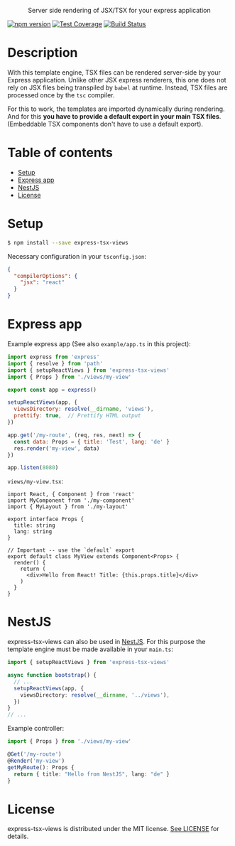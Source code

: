 <div align="center">
  <p>Server side rendering of JSX/TSX for your express application</p>
</div>

[![npm version](https://badge.fury.io/js/express-tsx-views.svg)](https://www.npmjs.com/package/express-tsx-views)
[![Test Coverage][coveralls-image]][coveralls-url]
[![Build Status][build-image]][build-url]

# Description <!-- omit in toc -->

With this template engine, TSX files can be rendered server-side by your Express application. Unlike other JSX express renderers, this one does not rely on JSX files being transpiled by `babel` at runtime. Instead, TSX files are processed once by the `tsc` compiler.

For this to work, the templates are imported dynamically during rendering. And for this **you have to provide a default export in your main TSX files**. (Embeddable TSX components don't have to use a default export). 

# Table of contents <!-- omit in toc -->

- [Setup](#setup)
- [Express app](#express-app)
- [NestJS](#nestjs)
- [License](#license)

# Setup

```sh
$ npm install --save express-tsx-views
```

Necessary configuration in your `tsconfig.json`:

```json
{
  "compilerOptions": {
    "jsx": "react"
  }
}
```

# Express app

Example express app (See also `example/app.ts` in this project):

```js
import express from 'express'
import { resolve } from 'path'
import { setupReactViews } from 'express-tsx-views'
import { Props } from './views/my-view'

export const app = express()

setupReactViews(app, {
  viewsDirectory: resolve(__dirname, 'views'),
  prettify: true,  // Prettify HTML output
})

app.get('/my-route', (req, res, next) => {
  const data: Props = { title: 'Test', lang: 'de' }
  res.render('my-view', data)
})

app.listen(8080)
```

`views/my-view.tsx`:

```tsx
import React, { Component } from 'react'
import MyComponent from './my-component'
import { MyLayout } from './my-layout'

export interface Props {
  title: string
  lang: string
}

// Important -- use the `default` export
export default class MyView extends Component<Props> {
  render() {
    return (
      <div>Hello from React! Title: {this.props.title}</div>
    )
  }
}
```

# NestJS

express-tsx-views can also be used in [NestJS](https://nestjs.com/). For this purpose the template engine must be made available in your `main.ts`:

```ts
import { setupReactViews } from 'express-tsx-views'

async function bootstrap() {
  // ...
  setupReactViews(app, {
    viewsDirectory: resolve(__dirname, '../views'),
  })
}
// ...
```

Example controller:

```ts
import { Props } from './views/my-view'

@Get('/my-route')
@Render('my-view')
getMyRoute(): Props {
  return { title: "Hello from NestJS", lang: "de" }
}
```

# License

express-tsx-views is distributed under the MIT license. [See LICENSE](./LICENSE) for details.

[coveralls-image]: https://img.shields.io/coveralls/pmb0/express-tsx-views/master.svg
[coveralls-url]: https://coveralls.io/r/pmb0/express-tsx-views?branch=master
[build-image]: https://github.com/pmb0/express-tsx-views/workflows/Tests/badge.svg
[build-url]: https://github.com/pmb0/express-tsx-views/actions?query=workflow%3ATests
